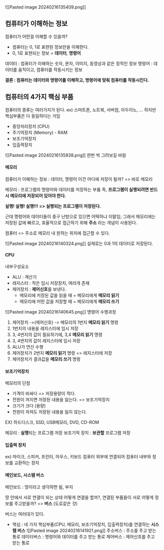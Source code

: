 ![[Pasted image 20240216135409.png]]

## 컴퓨터가 이해하는 정보

컴퓨터가 어떤걸 이해할 수 있을까?
- 컴퓨터는 0, 1로 표현된 정보만을 이해한다.
- 0, 1로 표현되는 정보 = **데이터**, **명령어**

데이터 : 컴퓨터가 이해하는 숫자, 문자, 이미지, 동영상과 같은 정적인 정보
명령어 : 데이터를 움직이고, 컴퓨터를 작동시키는 정보

**결론 : 컴퓨터는 데이터와 명령어를 이해하고, 명령어에 맞춰 컴퓨터를 작동시킨다.**


## 컴퓨터의 4가지 핵심 부품

컴퓨터의 종류는 여러가지가 된다. ex) 스마트폰, 노트북, 서버컴, 아두이노, ...
하지만 핵심부품은 다 동일하다는 거임

- 중앙처리장치 (CPU)
- 주기억장치 (Memory) - RAM
- 보조기억장치
- 입출력장치

![[Pasted image 20240216135838.png]]
한번 씩 그려보길 바람

#### 메모리
컴퓨터가 이해하는 정보 : 데이터, 명령어
이건 어디에 저장이 될까? => 바로 메모리

메모리 : 프로그램의 명령어와 데이터를 저장하는 부품
즉, **프로그램이 실행되려면 반드시 메모리에 저장되어 있어야 한다.**

**실행! 실행! 실행!!! => 실행되는 프로그램이 저장된다.**

근데 명령어와 데이터들이 중구 난방으로 있으면 어떡하냐 이말임;
그래서 메모리에는 저장된 값에 빠르고, 효율적으로 접근하기 위해 **주소** 라는 개념이 사용된다.

컴퓨터 => 주소로 메모리 내 원하는 위치에 접근할 수 있다.

![[Pasted image 20240216140324.png]]
실제로는 0과 1의 데이터로 저장된다.

#### CPU

내부구성요소
- ALU : 계산기
- 레지스터 : 작은 임시 저장장치, 여러개 존재
- 제어장치 : **제어신호**를 보낸다.
	- 메모리에 저장된 값을 읽을 때 = 메모리에게 **메모리 읽기**
	- 메모리에 어떤 값을 저장할 때 = 메모리에게 **메모리 쓰기**

![[Pasted image 20240216140645.png]]
명령어 수행과정
1. 제어장치 ->(제어신호) -> 메모리의 1번지 **메모리 읽기** 명령
2. 1번지의 내용을 레지스터에 임시 저장
3. 3, 4번지의 값이 필요하기에, 3,4 **메모리 읽기** 명령
4. 3, 4번지의 값이 레지스터에 임시 저장
5. ALU가 연산 수행
6. 제어장치가 2번지 **메모리 읽기** 명령 => 레지스터에 저장
7. 제어장치가 결과값을 **메모리 쓰기** 명령

#### 보조기억장치
메모리의 단점
- 가격이 비싸다 => 저장용량이 적다.
- 전원이 꺼지면 저장된 내용을 잃는다.
=> 보조기억장치
- 크기가 크다 (용량)
- 전원이 꺼져도 저장된 내용을 잃지 않는다.

EX) 하드디스크, SSD, USB메모리, DVD, CD-ROM

메모리 : **실행**되는 프로그램 저장
보조기억 장치 : **보관할** 프로그램 저장

#### 입출력 장치
ex) 마이크, 스피커, 프린터, 마우스, 키보드
컴퓨터 외부에 연결되어 컴퓨터 내부와 정보를 교환하는 장치

#### 메인보드, 시스템 버스

메인보드 : 땅이라고 생각하면 됨, 부지

땅 안에서 서로 연결이 되는 상태
 어떻게 연결을 할까?, 연결된 부품들이 서로 어떻게 정보를 주고받을까?
 => **버스** (도로같은 것)

버스는 여러대가 있다.
- 핵심 : 네 가지 핵심부품(CPU, 메모리, 보조기억장치, 입출력장치)를 연결하는 **시스템 버스**
![[Pasted image 20240216141921.png]]
주소버스 : 주소를 주고 받는 통로
데이터버스 : 명령어와 데이터를 주고 받는 통로
제어버스 : 제어신호를 주고 받는 통로

